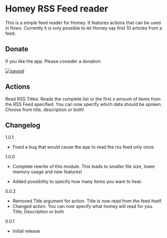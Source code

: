 # Homey RSS Feed reader

This is a simple feed reader for Homey. It features actions that 
can be used in flows. Currently it is only possible to let Homey say first 10 articles from a feed. 

## Donate

If you like the app. Please consider a donation

[![paypal](https://www.paypal.com/en_US/i/btn/btn_donateCC_LG.gif)](https://www.paypal.com/cgi-bin/webscr?cmd=_s-xclick&hosted_button_id=Q67ZKATD9QVLY)

## Actions

Read RSS Titles:
Reads the complete list or the first x amount of items from the RSS Feed specified. You can now specify which data should be spoken. Choose from title, description or both!

## Changelog

1.0.1
* Fixed a bug that would cause the app to read the rss feed only once.

1.0.0
* Complete rewrite of this module. This leads to smaller file size, lower memory usage
and new features!

* Added possibility to specify how many items you want to hear. 

0.0.2 
* Removed Title argument for action. Title is now read from the feed itself.
* Changed action. You can now specify what homey will read for you. Title, Description or both

0.0.1
* Initial release
